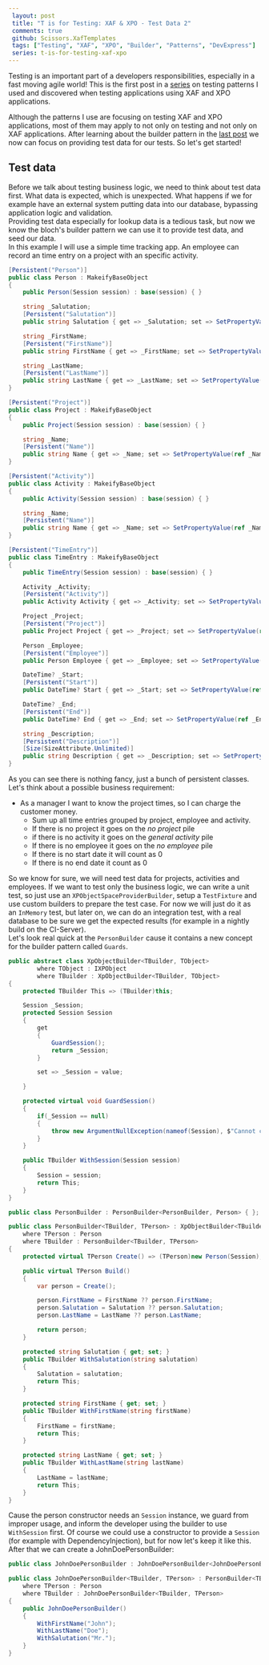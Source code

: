 ```yaml
---
 layout: post 
 title: "T is for Testing: XAF & XPO - Test Data 2"
 comments: true
 github: Scissors.XafTemplates
 tags: ["Testing", "XAF", "XPO", "Builder", "Patterns", "DevExpress"]
 series: t-is-for-testing-xaf-xpo
---
```


Testing is an important part of a developers responsibilities, especially in a fast moving agile world!
This is the first post in a [series](/series/{{page.series}}) on testing patterns I used and discovered when testing applications using XAF and XPO applications.

Although the patterns I use are focusing on testing XAF and XPO applications, most of them may apply to not only on testing and not only on XAF applications.
After learning about the builder pattern in the [last post](/2019/05/17/t-is-for-testing-xaf-xpo-builder-pattern-1.html) we now can focus on providing test data for our tests. So let's get started!

## Test data

Before we talk about testing business logic, we need to think about test data first. What data is expected, which is unexpected. What happens if we for example have an external system putting data into our database, bypassing application logic and validation.  
Providing test data especially for lookup data is a tedious task, but now we know the bloch's builder pattern we can use it to provide test data, and seed our data.  
In this example I will use a simple time tracking app. An employee can record an time entry on a project with an specific activity.

```cs
[Persistent("Person")]
public class Person : MakeifyBaseObject
{
    public Person(Session session) : base(session) { }

    string _Salutation;
    [Persistent("Salutation")]
    public string Salutation { get => _Salutation; set => SetPropertyValue(ref _Salutation, value); }

    string _FirstName;
    [Persistent("FirstName")]
    public string FirstName { get => _FirstName; set => SetPropertyValue(ref _FirstName, value); }

    string _LastName;
    [Persistent("LastName")]
    public string LastName { get => _LastName; set => SetPropertyValue(ref _LastName, value); }
}

[Persistent("Project")]
public class Project : MakeifyBaseObject
{
    public Project(Session session) : base(session) { }

    string _Name;
    [Persistent("Name")]
    public string Name { get => _Name; set => SetPropertyValue(ref _Name, value); }
}

[Persistent("Activity")]
public class Activity : MakeifyBaseObject
{
    public Activity(Session session) : base(session) { }

    string _Name;
    [Persistent("Name")]
    public string Name { get => _Name; set => SetPropertyValue(ref _Name, value); }
}

[Persistent("TimeEntry")]
public class TimeEntry : MakeifyBaseObject
{
    public TimeEntry(Session session) : base(session) { }

    Activity _Activity;
    [Persistent("Activity")]
    public Activity Activity { get => _Activity; set => SetPropertyValue(ref _Activity, value); }

    Project _Project;
    [Persistent("Project")]
    public Project Project { get => _Project; set => SetPropertyValue(ref _Project, value); }

    Person _Employee;
    [Persistent("Employee")]
    public Person Employee { get => _Employee; set => SetPropertyValue(ref _Employee, value); }

    DateTime? _Start;
    [Persistent("Start")]
    public DateTime? Start { get => _Start; set => SetPropertyValue(ref _Start, value); }

    DateTime? _End;
    [Persistent("End")]
    public DateTime? End { get => _End; set => SetPropertyValue(ref _End, value); }

    string _Description;
    [Persistent("Description")]
    [Size(SizeAttribute.Unlimited)]
    public string Description { get => _Description; set => SetPropertyValue(ref _Description, value); }
}
```

As you can see there is nothing fancy, just a bunch of persistent classes. Let's think about a possible business requirement:

- As a manager I want to know the project times, so I can charge the customer money.
  - Sum up all time entries grouped by project, employee and activity.
  - If there is no project it goes on the *no project* pile
  - if there is no activity it goes on the *general activity* pile
  - If there is no employee it goes on the *no employee* pile
  - If there is no start date it will count as 0
  - If there is no end date it count as 0

So we know for sure, we will need test data for projects, activities and employees. If we want to test only the business logic, we can write a unit test, so just use an `XPObjectSpaceProviderBuilder`, setup a `TestFixture` and use custom builders to prepare the test case. For now we will just do it as an `InMemory` test, but later on, we can do an integration test, with a real database to be sure we get the expected results (for example in a nightly build on the CI-Server).  
Let's look real quick at the `PersonBuilder` cause it contains a new concept for the builder pattern called `Guards`.

```cs
public abstract class XpObjectBuilder<TBuilder, TObject>
        where TObject : IXPObject
        where TBuilder : XpObjectBuilder<TBuilder, TObject>
{
    protected TBuilder This => (TBuilder)this;

    Session _Session;
    protected Session Session
    {
        get
        {
            GuardSession();
            return _Session;
        }

        set => _Session = value;

    }

    protected virtual void GuardSession()
    {
        if(_Session == null)
        {
            throw new ArgumentNullException(nameof(Session), $"Cannot create object without '{nameof(Session)}' use '{nameof(WithSession)}' to create '{typeof(TObject).FullName}'");
        }
    }

    public TBuilder WithSession(Session session)
    {
        Session = session;
        return This;
    }
}

public class PersonBuilder : PersonBuilder<PersonBuilder, Person> { };

public class PersonBuilder<TBuilder, TPerson> : XpObjectBuilder<TBuilder, TPerson>
    where TPerson : Person
    where TBuilder : PersonBuilder<TBuilder, TPerson>
{
    protected virtual TPerson Create() => (TPerson)new Person(Session);

    public virtual TPerson Build()
    {
        var person = Create();

        person.FirstName = FirstName ?? person.FirstName;
        person.Salutation = Salutation ?? person.Salutation;
        person.LastName = LastName ?? person.LastName;

        return person;
    }

    protected string Salutation { get; set; }
    public TBuilder WithSalutation(string salutation)
    {
        Salutation = salutation;
        return This;
    }

    protected string FirstName { get; set; }
    public TBuilder WithFirstName(string firstName)
    {
        FirstName = firstName;
        return This;
    }

    protected string LastName { get; set; }
    public TBuilder WithLastName(string lastName)
    {
        LastName = lastName;
        return This;
    }
}
```

Cause the person constructor needs an `Session` instance, we guard from improper usage, and inform the developer using the builder to use `WithSession` first.
Of course we could use a constructor to provide a `Session` (for example with DependencyInjection), but for now let's keep it like this. After that we can create a JohnDoePersonBuilder:

```cs
public class JohnDoePersonBuilder : JohnDoePersonBuilder<JohnDoePersonBuilder, Person> { };

public class JohnDoePersonBuilder<TBuilder, TPerson> : PersonBuilder<TBuilder, TPerson>
    where TPerson : Person
    where TBuilder : JohnDoePersonBuilder<TBuilder, TPerson>
{
    public JohnDoePersonBuilder()
    {
        WithFirstName("John");
        WithLastName("Doe");
        WithSalutation("Mr.");
    }
}
```